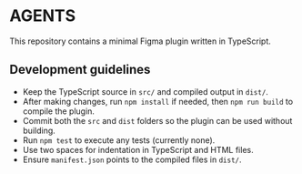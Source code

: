 # AGENTS

This repository contains a minimal Figma plugin written in TypeScript.

## Development guidelines

- Keep the TypeScript source in `src/` and compiled output in `dist/`.
- After making changes, run `npm install` if needed, then `npm run build` to compile the plugin.
- Commit both the `src` and `dist` folders so the plugin can be used without building.
- Run `npm test` to execute any tests (currently none).
- Use two spaces for indentation in TypeScript and HTML files.
- Ensure `manifest.json` points to the compiled files in `dist/`.
